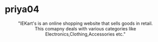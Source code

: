 # priya04
<!DOCTYPE html>
<html>
<head>
<title>Home page</title>
</head>
<body>
<center><p>"IEKart's is an online shopping website that sells goods in retail.<br>This comapny deals with various categories like Electronics,Clothing,Accessories etc."</p></center>
</body>
</html>

